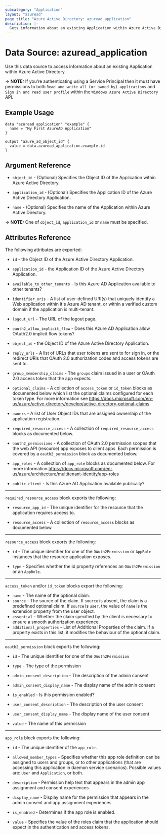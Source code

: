 ```yaml
---
subcategory: "Application"
layout: "azuread"
page_title: "Azure Active Directory: azuread_application"
description: |-
  Gets information about an existing Application within Azure Active Directory.
---
```


# Data Source: azuread_application

Use this data source to access information about an existing Application within Azure Active Directory.

-> **NOTE:** If you're authenticating using a Service Principal then it must have permissions to both `Read and write all (or owned by) applications` and `Sign in and read user profile` within the `Windows Azure Active Directory` API.

## Example Usage

```hcl
data "azuread_application" "example" {
  name = "My First AzureAD Application"
}

output "azure_ad_object_id" {
  value = data.azuread_application.example.id
}
```

## Argument Reference

* `object_id` - (Optional) Specifies the Object ID of the Application within Azure Active Directory.

* `application_id` - (Optional) Specifies the Application ID of the Azure Active Directory Application.

* `name` - (Optional) Specifies the name of the Application within Azure Active Directory.

-> **NOTE:** One of `object_id`, `application_id` or `name` must be specified.

## Attributes Reference

The following attributes are exported:

* `id` - the Object ID of the Azure Active Directory Application.

* `application_id` - the Application ID of the Azure Active Directory Application.

* `available_to_other_tenants` - Is this Azure AD Application available to other tenants?

* `identifier_uris` - A list of user-defined URI(s) that uniquely identify a Web application within it's Azure AD tenant, or within a verified custom domain if the application is multi-tenant.

* `logout_url` - The URL of the logout page.

* `oauth2_allow_implicit_flow` - Does this Azure AD Application allow OAuth2.0 implicit flow tokens?

* `object_id` - the Object ID of the Azure Active Directory Application.

* `reply_urls` - A list of URLs that user tokens are sent to for sign in, or the redirect URIs that OAuth 2.0 authorization codes and access tokens are sent to.

* `group_membership_claims` - The `groups` claim issued in a user or OAuth 2.0 access token that the app expects.

* `optional_claims` - A collection of `access_token` or `id_token` blocks as documented below which list the optional claims configured for each token type. For more information see https://docs.microsoft.com/en-us/azure/active-directory/develop/active-directory-optional-claims

* `owners` - A list of User Object IDs that are assigned ownership of the application registration.

* `required_resource_access` - A collection of `required_resource_access` blocks as documented below.

* `oauth2_permissions` - A collection of OAuth 2.0 permission scopes that the web API (resource) app exposes to client apps. Each permission is covered by a `oauth2_permission` block as documented below.

* `app_roles` - A collection of `app_role` blocks as documented below. For more information https://docs.microsoft.com/en-us/azure/architecture/multitenant-identity/app-roles

* `public_client` - Is this Azure AD Application available publically?

---

`required_resource_access` block exports the following:

* `resource_app_id` - The unique identifier for the resource that the application requires access to.

* `resource_access` - A collection of `resource_access` blocks as documented below

---

`resource_access` block exports the following:

* `id` - The unique identifier for one of the `OAuth2Permission` or `AppRole` instances that the resource application exposes. 

* `type` - Specifies whether the id property references an `OAuth2Permission` or an `AppRole`.

---

`access_token` and/or `id_token` blocks export the following:

* `name` - The name of the optional claim.
* `source` - The source of the claim. If `source` is absent, the claim is a predefined optional claim. If `source` is `user`, the value of `name` is the extension property from the user object.
* `essential` - Whether the claim specified by the client is necessary to ensure a smooth authorization experience.
* `additional_properties` - List of Additional Properties of the claim. If a property exists in this list, it modifies the behaviour of the optional claim.

---

`oauth2_permission` block exports the following:

* `id` - The unique identifier for one of the `OAuth2Permission`

* `type` - The type of the permission

* `admin_consent_description` - The description of the admin consent

* `admin_consent_display_name` - The display name of the admin consent

* `is_enabled` - Is this permission enabled?

* `user_consent_description` - The description of the user consent

* `user_consent_display_name` - The display name of the user consent

* `value` - The name of this permission

---

`app_role` block exports the following:

* `id` - The unique identifier of the `app_role`.

* `allowed_member_types` - Specifies whether this app role definition can be assigned to users and groups, or to other applications (that are accessing this application in daemon service scenarios). Possible values are: `User` and `Application`, or both.

* `description` - Permission help text that appears in the admin app assignment and consent experiences.

* `display_name` - Display name for the permission that appears in the admin consent and app assignment experiences.

* `is_enabled` - Determines if the app role is enabled.

* `value` - Specifies the value of the roles claim that the application should expect in the authentication and access tokens.
